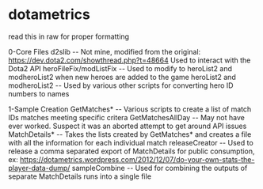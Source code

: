 # dotametrics

read this in raw for proper formatting

0-Core Files
  d2slib -- Not mine, modified from the original: https://dev.dota2.com/showthread.php?t=48664
            Used to interact with the Dota2 API
  heroFileFix/modListFix -- Used to modify to heroList2 and modheroList2 when new heroes are added to the game
  heroList2 and modheroList2 -- Used by various other scripts for converting hero ID numbers to names
  
1-Sample Creation
  GetMatches* -- Various scripts to create a list of match IDs matches meeting specific critera
  GetMatchesAllDay -- May not have ever worked.  Suspect it was an aborted attempt to get around API issues
  MatchDetails* -- Takes the lists created by GetMatches* and creates a file with all the information for each individual match
  releaseCreator -- Used to release a comma separated export of MatchDetails for public consumption, 
                    ex: https://dotametrics.wordpress.com/2012/12/07/do-your-own-stats-the-player-data-dump/
  sampleCombine -- Used for combining the outputs of separate MatchDetails runs into a single file
